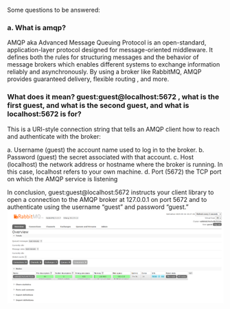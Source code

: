 Some questions to be answered:

### a. What is amqp? 

AMQP aka Advanced Message Queuing Protocol is an open-standard, application-layer protocol designed for message-oriented middleware. It defines both the rules for structuring messages and the behavior of message brokers which enables different systems to exchange information reliably and asynchronously. By using a broker like RabbitMQ, AMQP provides guaranteed delivery, flexible routing , and more. 

### What does it mean? guest:guest@localhost:5672 , what is the first guest, and what is the second guest, and what is localhost:5672 is for?  

This is a URI-style connection string that tells an AMQP client how to reach and authenticate with the broker:

a. Username (guest) the account name used to log in to the broker.
b. Password (guest) the secret associated with that account.
c. Host (localhost) the network address or hostname where the broker is running. In this case, localhost refers to your own machine.
d. Port (5672) the TCP port on which the AMQP service is listening 

In conclusion, guest:guest@localhost:5672 instructs your client library to open a connection to the AMQP broker at 127.0.0.1 on port 5672 and to authenticate using the username “guest” and password “guest.”
![alt text](image.png)